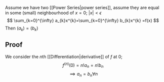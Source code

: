 Assume we have two [[Power Series|power series]], assume they are equal in some (small) neighbourhood of $x=0$; $\left| x \right|<\epsilon$
$$
\sum_{k=0}^{\infty} a_{k}x^{k}=\sum_{k=0}^{\infty} b_{k}x^{k}  =f(x)
$$
Then $(a_{k})=(b_{k})$
## Proof
We consider the $n$th [[Differentiation|derivative]] of $f$ at 0;
$$
f^{(n)}(0)=n!a_{n}=n!b_{n}
$$
$$
\implies a_{n}=b_{n}\forall n
$$
